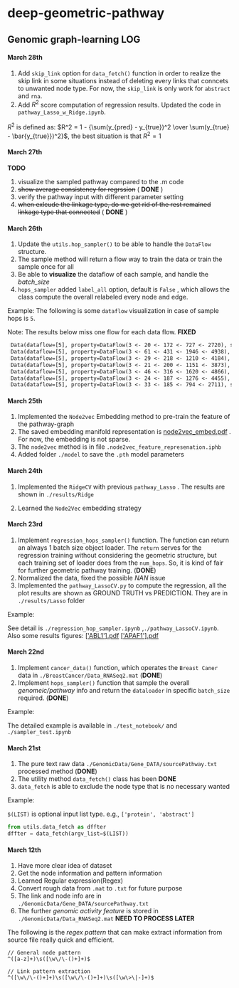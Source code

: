 # deep-geometric-pathway

## Genomic graph-learning LOG



#### March 28th

1. Add `skip_link` option for `data_fetch()` function in order to realize the skip link in some situations instead of deleting every links that conncets to unwanted node type. For now, the `skip_link` is only work for `abstract` and `rna`. 
2. Add $R^2$ score computation of regression results. Updated the code in `pathway_Lasso_w_Ridge.ipynb`. 

$R^2$ is defined as: $R^2 = 1 - {\sum(y_{pred} - y_{true})^2 \over \sum(y_{true} - \bar{y_{true}})^2}$, the best situation is that $R^2 = 1$ 

#### March 27th

**TODO**

1. visualize the sampled pathway compared to the .m code
2. ~~show average consistency for regrssion~~ ( **DONE** )
3. verify the pathway input with different parameter setting
4. ~~when exlcude the linkage type, do we get rid of the rest remained linkage type that connected~~ ( **DONE** )



#### March 26th

1. Update the `utils.hop_sampler()` to be able to handle the `DataFlow` structure.
2. The sample method will return a flow way to train the data or train the sample once for all
3. Be able to **visualize** the dataflow of each sample, and handle the *batch_size* 
4. `hops_sampler` added `label_all` option, default is `False` , which allows the class compute the overall relabeled every node and edge.

Example: The following is some `dataflow` visualization in case of sample hops is `5`. 

Note: The results below miss one flow for each data flow. **FIXED**

```reStructuredText
 Data(dataflow=[5], property=DataFlow(3 <- 20 <- 172 <- 727 <- 2720), size_list=[6]),
 Data(dataflow=[5], property=DataFlow(3 <- 61 <- 431 <- 1946 <- 4938), size_list=[6]),
 Data(dataflow=[5], property=DataFlow(3 <- 29 <- 218 <- 1210 <- 4184), size_list=[6]),
 Data(dataflow=[5], property=DataFlow(3 <- 21 <- 200 <- 1151 <- 3873), size_list=[6]),
 Data(dataflow=[5], property=DataFlow(3 <- 46 <- 316 <- 1620 <- 4866), size_list=[6]),
 Data(dataflow=[5], property=DataFlow(3 <- 24 <- 187 <- 1276 <- 4455), size_list=[6]),
 Data(dataflow=[5], property=DataFlow(3 <- 33 <- 185 <- 794 <- 2711), size_list=[6]),
```



####  March 25th

1. Implemented the `Node2vec` Embedding method to pre-train the feature of the pathway-graph
2. The saved embedding manifold representation is [node2vec_embed.pdf](GenomicData/results/node2vec-embedding/March-25th/node2vec_embed.pdf) . For now, the embedding is not sparse.
3. The `node2vec` method is in file `.node2vec_feature_represenation.iphb`
4. Added folder `./model` to save the `.pth` model parameters



#### March 24th

1. Implemented the `RidgeCV` with previous `pathway_Lasso` . The results are shown in `./results/Ridge`

2. Learned the `Node2Vec` embedding strategy

   

#### March 23rd

1. Implement `regression_hops_sampler()` function. The function can return an always $1$ batch size object loader. The `return` serves for the regression training without considering the geometric structure, but each training set of loader does from the `num_hops`. So, it is kind of fair for further geometric pathway training.  (**DONE**)
2. Normalized the data, fixed the possible $NAN$ issue
3. Implemented the `pathway_LassoCV.py` to compute the regression, all the plot results are shown as GROUND TRUTH vs PREDICTION. They are in `./results/Lasso` folder 

Example:

See detail is `./regression_hop_sampler.ipynb` ,`./pathway_LassoCV.ipynb`. Also some results figures: [['ABL1'].pdf](GenomicData/results/Lasso/['ABL1'].pdf)  [['APAF1'].pdf](GenomicData/results/Lasso/['APAF1'].pdf) 



#### March 22nd

1. Implement `cancer_data()` function, which operates the `Breast Caner` data in `./BreastCancer/Data_RNASeq2.mat` (**DONE**)
2. Implement `hops_sampler()` function that sample the overall *genomeic/pathway* info and return the `dataloader` in specific `batch_size` required. (**DONE**)

Example:

The detailed example is available in `./test_notebook/` and `./sampler_test.ipynb`



#### March 21st

 1. The pure text raw data `./GenomicData/Gene_DATA/sourcePathway.txt` processed method (**DONE**)
 2. The utility method `data_fetch()` class has been **DONE** 
 3. `data_fetch` is able to exclude the node type that is no necessary wanted

 Example:

 `$(LIST)` is optional input list type. e.g., `['protein', 'abstract']`

 ```python
 from utils.data_fetch as dffter
 dffter = data_fetch(argv_list=$(LIST))
 ```

 

 #### March 12th

 1. Have more clear idea of dataset
 2. Get the node information and pattern information
 3. Learned Regular expression(Regex)
 4. Convert rough data from `.mat` to `.txt` for future purpose
 5. The link and node info are in `./GenomicData/Gene_DATA/sourcePathway.txt`
 6. The further *genomic activity feature* is stored in `./GenomicData/Data_RNASeq2.mat` **NEED TO PROCESS LATER**

 The following is the *regex pattern* that can make extract information from source file really quick and efficient.

 ```regex
 // General node pattern
 ^([a-z]+)\s([\w\/\-()+]+)$
 
 // Link pattern extraction
 ^([\w\/\-()+]+)\s([\w\/\-()+]+)\s([\w\>\|-]+)$ 
 ```


